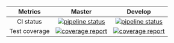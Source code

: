 |    Metrics    |                                                                                     Master                                                                                     |                                                                                  Develop                                                                                 |
|:-------------:|:------------------------------------------------------------------------------------------------------------------------------------------------------------------------------:|:------------------------------------------------------------------------------------------------------------------------------------------------------------------------:|
| CI status     | [![pipeline status](https://gitlab.com/redmic-project/server/library/elasticsearch-lib/badges/master/pipeline.svg)](https://gitlab.com/redmic-project/server/library/elasticsearch-lib/commits/master) | [![pipeline status](https://gitlab.com/redmic-project/server/library/elasticsearch-lib/badges/dev/pipeline.svg)](https://gitlab.com/redmic-project/server/library/elasticsearch-lib/commits/dev) |
| Test coverage | [![coverage report](https://gitlab.com/redmic-project/server/library/elasticsearch-lib/badges/master/coverage.svg)](https://gitlab.com/redmic-project/server/library/elasticsearch-lib/commits/master) | [![coverage report](https://gitlab.com/redmic-project/server/library/elasticsearch-lib/badges/dev/coverage.svg)](https://gitlab.com/redmic-project/server/library/elasticsearch-lib/commits/dev) |
